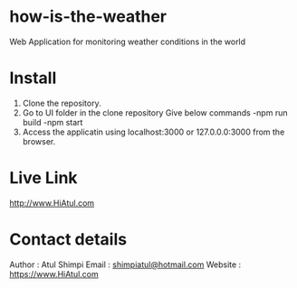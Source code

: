 # how-is-the-weather
Web Application for monitoring weather conditions in the world

# Install
1) Clone the repository.
2) Go to UI folder in the clone repository
Give below commands
   -npm run build
   -npm start
3) Access the applicatin using localhost:3000 or 127.0.0.0:3000 from the browser.


# Live Link
http://www.HiAtul.com

# Contact details
Author : Atul Shimpi
Email : shimpiatul@hotmail.com
Website : https://www.HiAtul.com
